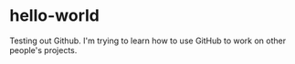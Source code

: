 # hello-world
Testing out Github.
I'm trying to learn how to use GitHub to work on other people's projects. 
